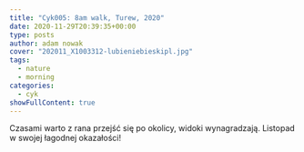 ```yaml
---
title: "Cyk005: 8am walk, Turew, 2020"
date: 2020-11-29T20:39:35+00:00
type: posts
author: adam nowak
cover: "202011_X1003312-lubieniebieskipl.jpg"
tags:
  - nature
  - morning
categories:
  - cyk
showFullContent: true
---
```


Czasami warto z rana przejść się po okolicy, widoki wynagradzają. Listopad w swojej łagodnej okazałości!
